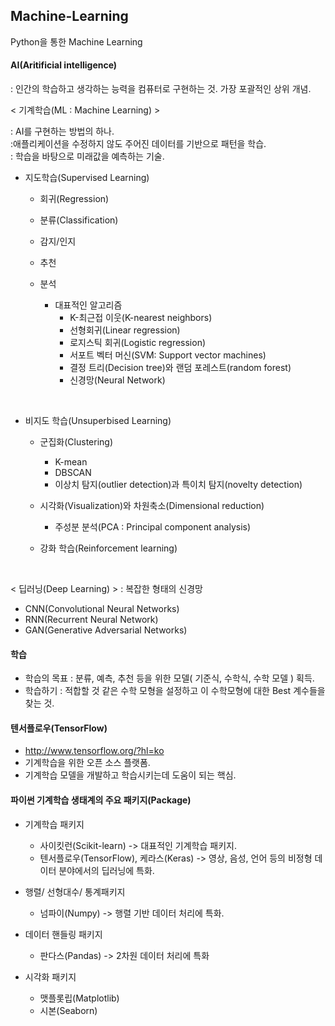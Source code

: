 ## Machine-Learning
Python을 통한 Machine Learning
#### AI(Aritificial intelligence)
: 인간의 학습하고 생각하는 능력을 컴퓨터로 구현하는 것. 가장 포괄적인 상위 개념. 


< 기계학습(ML : Machine Learning) > <br>


: AI를 구현하는 방법의 하나. <br> :애플리케이션을 수정하지 않도 주어진 데이터를 기반으로 패턴을 학습. <br> : 학습을 바탕으로 미래값을 예측하는 기술.


- 지도학습(Supervised Learning)
  - 회귀(Regression)
  - 분류(Classification)
  - 감지/인지
  - 추천
  - 분석

    - 대표적인 알고리즘
      - K-최근접 이웃(K-nearest neighbors)
      - 선형회귀(Linear regression)
      - 로지스틱 회귀(Logistic regression)
      - 서포트 벡터 머신(SVM: Support vector machines)
      - 결정 트리(Decision tree)와 랜덤 포레스트(random forest)
      - 신경망(Neural Network)

<br>

- 비지도 학습(Unsuperbised Learning)
  - 군집화(Clustering)
    - K-mean
    - DBSCAN
    - 이상치 탐지(outlier detection)과 특이치 탐지(novelty detection) 

  - 시각화(Visualization)와 차원축소(Dimensional reduction)
    - 주성분 분석(PCA : Principal component analysis)

  - 강화 학습(Reinforcement learning)

<br>

  < 딥러닝(Deep Learning) >
  : 복잡한 형태의 신경망
  - CNN(Convolutional Neural Networks)
  - RNN(Recurrent Neural Network)
  - GAN(Generative Adversarial Networks)


#### 학습

- 학습의 목표 : 분류, 예측, 추천 등을 위한 모델( 기준식, 수학식, 수학 모델 ) 획득.
- 학습하기 : 적합할 것 같은 수학 모형을 설정하고 이 수학모형에 대한 Best 계수들을 찾는 것.


#### 텐서플로우(TensorFlow)

- http://www.tensorflow.org/?hl=ko
- 기계학습을 위한 오픈 소스 플랫폼.
- 기계학습 모델을 개발하고 학습시키는데 도움이 되는 핵심.


#### 파이썬 기계학습 생태계의 주요 패키지(Package)

- 기계학습 패키지
  - 사이킷런(Scikit-learn) -> 대표적인 기계학습 패키지.
  - 텐서플로우(TensorFlow), 케라스(Keras) -> 영상, 음성, 언어 등의 비정형 데이터 분야에서의 딥러닝에 특화.

- 행렬/ 선형대수/ 통계패키지
  - 넘파이(Numpy) -> 행렬 기반 데이터 처리에 특화.

- 데이터 핸들링 패키지
  - 판다스(Pandas) -> 2차원 데이터 처리에 특화

- 시각화 패키지
  - 맷플롯립(Matplotlib)
  - 시본(Seaborn)

